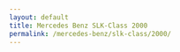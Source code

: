 ```yaml
---
layout: default
title: Mercedes Benz SLK-Class 2000
permalink: /mercedes-benz/slk-class/2000/
---
```

